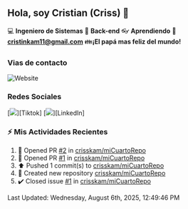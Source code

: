 ## Hola, soy Cristian (Criss) 👋

:computer: **Ingeniero de Sistemas**
:pencil: **Back-end**
:eyeglasses: **Aprendiendo**
:e-mail: **cristinkam11@gmail.com**
:family:**¡El papá mas feliz del mundo!**

### Vias de contacto

![Website](https://github.com/crisskam)

### Redes Sociales

[<img src="./assets/social/Tiktok.png"/>][Tiktok]
[<img src="./assets/social/LinkedIn.png"/>][LinkedIn]

### :zap: Mis Actividades Recientes
<!--RECENT_ACTIVITY:start-->
1. 💪 Opened PR [#2](https://github.com/crisskam/miCuartoRepo/pull/2) in [crisskam/miCuartoRepo](https://github.com/crisskam/miCuartoRepo)<br>
2. 💪 Opened PR [#1](https://github.com/crisskam/miCuartoRepo/pull/1) in [crisskam/miCuartoRepo](https://github.com/crisskam/miCuartoRepo)<br>
3. ⬆️ Pushed 1 commit(s) to [crisskam/miCuartoRepo](https://github.com/crisskam/miCuartoRepo)<br>
4. 📔 Created new repository [crisskam/miCuartoRepo](https://github.com/crisskam/miCuartoRepo)<br>
5. ✔️ Closed issue [#1](https://github.com/crisskam/miCuartoRepo/issues/1) in [crisskam/miCuartoRepo](https://github.com/crisskam/miCuartoRepo)<br>
<!--RECENT_ACTIVITY:end-->
<!--RECENT_ACTIVITY:last_update-->
Last Updated: Wednesday, August 6th, 2025, 12:49:46 PM
<!--RECENT_ACTIVITY:last_update_end-->

